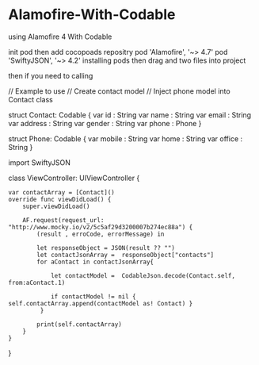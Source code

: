 # Alamofire-With-Codable
using Alamofire 4 With Codable


init pod 
then add cocopoads repositry 
pod 'Alamofire', '~> 4.7'
pod 'SwiftyJSON', '~> 4.2'
installing pods
then drag and two files into project 

then if you need to calling 


// Example to use 
// Create contact model
// Inject phone model into Contact class 

struct Contact: Codable {
    var id : String
    var name : String
    var email : String
    var address : String
    var gender : String
    var phone : Phone
}

struct Phone: Codable {
    var mobile : String
    var home : String
    var office : String
}


import SwiftyJSON

class ViewController: UIViewController {

    
    var contactArray = [Contact]()
    override func viewDidLoad() {
        super.viewDidLoad()
     
        AF.request(request_url: "http://www.mocky.io/v2/5c5af29d3200007b274ec88a") {
            (result , erroCode, errorMessage) in
            
            let responseObject = JSON(result ?? "")
            let contactJsonArray =  responseObject["contacts"]
            for aContact in contactJsonArray{

                let contactModel =  CodableJson.decode(Contact.self, from:aContact.1)
              
                if contactModel != nil { self.contactArray.append(contactModel as! Contact) }
             }

            print(self.contactArray)
        }
    }
    
}

